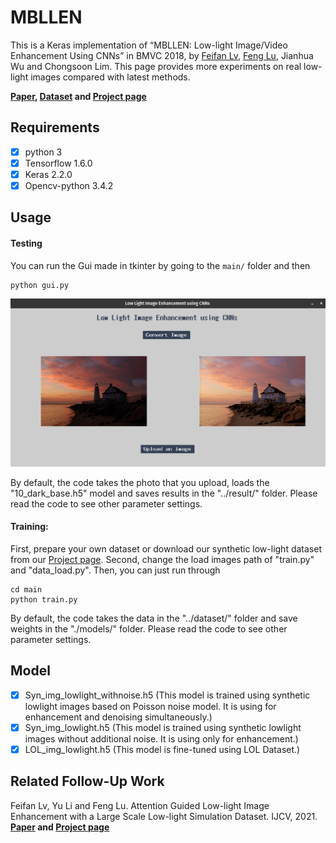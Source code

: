 # MBLLEN

This is a Keras implementation of “MBLLEN: Low-light Image/Video Enhancement Using CNNs” in BMVC 2018, by [Feifan Lv](https://lvfeifan.github.io/), [Feng Lu](http://shi.buaa.edu.cn/lufeng/), Jianhua Wu and Chongsoon Lim. This page provides more experiments on real low-light images compared with latest methods.

**[Paper](http://bmvc2018.org/contents/papers/0700.pdf), [Dataset](https://drive.google.com/file/d/1U1hyvVktYEoK_3cdcbWNaJ1WDft2mLRl/view?usp=sharing) and [Project page](http://phi-ai.buaa.edu.cn/project/MBLLEN/index.htm)**

## Requirements ##

- [x] python 3  
- [x] Tensorflow 1.6.0
- [x] Keras 2.2.0
- [x] Opencv-python 3.4.2

## Usage ##

#### Testing
You can run the Gui made in tkinter by going to the ```main/``` folder and then
```
python gui.py
```

![](figs/ss.png)

By default, the code takes the photo that you upload, loads the "10_dark_base.h5" model and saves results in the "../result/" folder.  Please read the code to see other parameter settings. 

#### Training:

First, prepare your own dataset or download our synthetic low-light dataset from our [Project page](http://phi-ai.org/project/MBLLEN/default.htm). Second, change the load images path of "train.py" and "data_load.py". Then, you can just run through

```shell
cd main
python train.py
```

By default, the code takes the data in the "../dataset/" folder and save weights in the "./models/" folder. Please read the code to see other parameter settings.


## Model

- [x] Syn_img_lowlight_withnoise.h5  (This model is trained using synthetic lowlight images based on Poisson noise model. It is using for enhancement and denoising simultaneously.)
- [x] Syn_img_lowlight.h5  (This model is trained using synthetic lowlight images without additional noise. It is using only for enhancement.)
- [x] LOL_img_lowlight.h5  (This model is fine-tuned using LOL Dataset.)

## Related Follow-Up Work

Feifan Lv, Yu Li and Feng Lu. Attention Guided Low-light Image Enhancement with a Large Scale Low-light Simulation Dataset. IJCV, 2021. **[Paper](https://arxiv.org/abs/1908.00682) and [Project page](http://phi-ai.buaa.edu.cn/project/AgLLNet/index.htm)**

